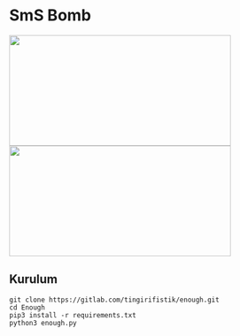 # SmS Bomb

<img src=https://github.com/peterdarlington9/smsbomb0/assets/134080978/22d8713a-e466-4f9d-8b3b-98e93c46b1d8.PNG height="200px" width="400px"/>
<img src=https://user-images.githubusercontent.com/51286195/209442235-7069b8e7-b3f3-4b70-82cb-a86014836be0.png height="200px" width="400px"/>


<h2>Kurulum</h2>

```console
git clone https://gitlab.com/tingirifistik/enough.git
cd Enough
pip3 install -r requirements.txt
python3 enough.py
```
